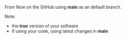 From Now on the GitHub using **main** as an default branch.

Note:
- the **true** version of your software
- if using your code, using latest changes in **main**
